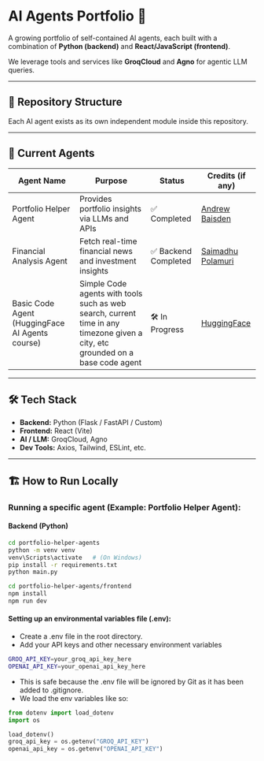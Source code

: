 # AI Agents Portfolio 🚀

A growing portfolio of self-contained AI agents, each built with a combination of **Python (backend)** and **React/JavaScript (frontend)**.

We leverage tools and services like **GroqCloud** and **Agno** for agentic LLM queries.

---

## 📂 Repository Structure

Each AI agent exists as its own independent module inside this repository.

---

## 🧱 Current Agents

| Agent Name               | Purpose                                 | Status     | Credits (if any) |
|--------------------------|-----------------------------------------|------------|------------------|
| Portfolio Helper Agent   | Provides portfolio insights via LLMs and APIs | ✅ Completed | [Andrew Baisden](https://www.freecodecamp.org/news/build-a-team-of-ai-agents-for-your-website-for-free/) |
| Financial Analysis Agent | Fetch real-time financial news and investment insights | ✅ Backend Completed | [Saimadhu Polamuri](https://dataaspirant.com/building-financial-agent-agno-groq/) |
| Basic Code Agent (HuggingFace AI Agents course) | Simple Code agents with tools such as web search, current time in any timezone given a city, etc grounded on a base code agent  | 🛠️ In Progress | [HuggingFace](https://huggingface.co/learn/agents-course/unit1/tutorial) |

---

## 🛠️ Tech Stack

- **Backend:** Python (Flask / FastAPI / Custom)
- **Frontend:** React (Vite)
- **AI / LLM:** GroqCloud, Agno
- **Dev Tools:** Axios, Tailwind, ESLint, etc.

---

## 🏗️ How to Run Locally

### Running a specific agent (Example: Portfolio Helper Agent):

#### Backend (Python)
```bash
cd portfolio-helper-agents
python -m venv venv
venv\Scripts\activate   # (On Windows)
pip install -r requirements.txt
python main.py

cd portfolio-helper-agents/frontend
npm install
npm run dev
```

#### Setting up an environmental variables file (.env):
- Create a .env file in the root directory.
- Add your API keys and other necessary environment variables
```bash
GROQ_API_KEY=your_groq_api_key_here
OPENAI_API_KEY=your_openai_api_key_here
```
- This is safe because the .env file will be ignored by Git as it has been added to .gitignore.
- We load the env variables like so:
```python
from dotenv import load_dotenv
import os

load_dotenv()
groq_api_key = os.getenv("GROQ_API_KEY")
openai_api_key = os.getenv("OPENAI_API_KEY")
```